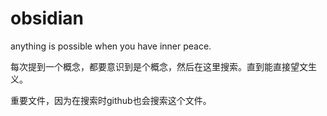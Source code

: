 # obsidian
anything is possible when you have inner peace.

每次提到一个概念，都要意识到是个概念，然后在这里搜索。直到能直接望文生义。

重要文件，因为在搜索时github也会搜索这个文件。